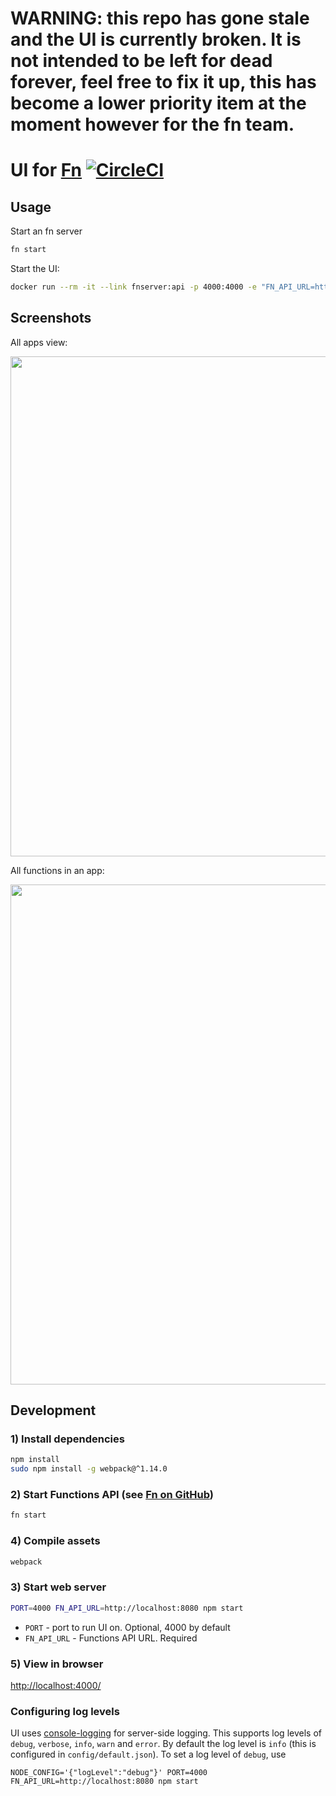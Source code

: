 # WARNING: this repo has gone stale and the UI is currently broken. It is not intended to be left for dead forever, feel free to fix it up, this has become a lower priority item at the moment however for the fn team. 

# UI for [Fn](https://github.com/fnproject/fn) [![CircleCI](https://circleci.com/gh/fnproject/ui.svg?style=svg)](https://circleci.com/gh/fnproject/ui)

## Usage

Start an fn server

```sh
fn start
```

Start the UI:

```sh
docker run --rm -it --link fnserver:api -p 4000:4000 -e "FN_API_URL=http://api:8080" fnproject/ui
```

## Screenshots

All apps view:

<img src="https://raw.githubusercontent.com/fnproject/ui/master/docs/screenshots/apps.png" width="800">

All functions in an app:

<img src="https://raw.githubusercontent.com/fnproject/ui/master/docs/screenshots/routes.png" width="800">

## Development

### 1) Install dependencies

```sh
npm install
sudo npm install -g webpack@^1.14.0
```

### 2) Start Functions API (see [Fn on GitHub](http://github.com/fnproject/fn))

```sh
fn start
```

### 4) Compile assets

```sh
webpack
```

### 3) Start web server

```sh
PORT=4000 FN_API_URL=http://localhost:8080 npm start
```

* `PORT` - port to run UI on. Optional, 4000 by default
* `FN_API_URL` - Functions API URL. Required

### 5) View in browser

[http://localhost:4000/](http://localhost:4000/)

### Configuring log levels

UI uses [console-logging](https://www.npmjs.com/package/config-logger) for server-side logging. 
This supports log levels of `debug`, `verbose`, `info`, `warn` and `error`. By default the log level is `info` (this is configured in `config/default.json`). To set a log level of `debug`, use
```
NODE_CONFIG='{"logLevel":"debug"}' PORT=4000 FN_API_URL=http://localhost:8080 npm start

```
